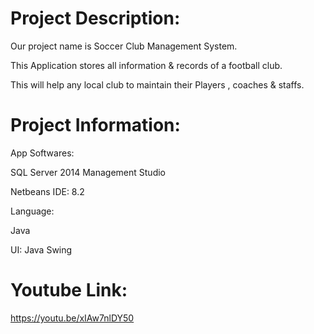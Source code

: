 # Project Description:
Our project name is Soccer Club Management System.

This Application stores all information & records of a football club.

This will help any local club to maintain their Players , coaches & staffs.

# Project Information:
App Softwares:

SQL Server 2014 Management Studio

Netbeans IDE: 8.2

Language:

Java

UI: Java Swing

# Youtube Link:
https://youtu.be/xIAw7nlDY50

